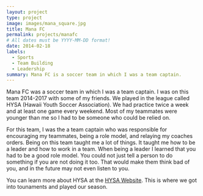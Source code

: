 ```yaml
---
layout: project
type: project
image: images/mana_square.jpg
title: Mana FC
permalink: projects/manafc
# All dates must be YYYY-MM-DD format!
date: 2014-02-18
labels:
  - Sports
  - Team Building
  - Leadership
summary: Mana FC is a soccer team in which I was a team captain.
---
```


Mana FC was a soccer team in which I was a team captain. I was on this team 2014-2017 with some of my friends. We played in the league called HYSA (Hawaii Youth Soccer Association). We had practice twice a week and at least one game every weekend. Most of my teammates were younger than me so I had to be someone who could be relied on.

For this team, I was the a team captain who was responsible for encouraging my teammates, being a role model, and relaying my coaches orders. Being on this team taught me a lot of things. It taught me how to be a leader and how to work in a team. When being a leader I learned that you had to be a good role model. You could not just tell a person to do something if you are not doing it too. That would make them think bad of you, and in the future may not even listen to you.


You can learn more about HYSA at the [HYSA Website](https://www.hawaiisoccer.com/about-hysa/). This is where we got into tounaments and played our season.



